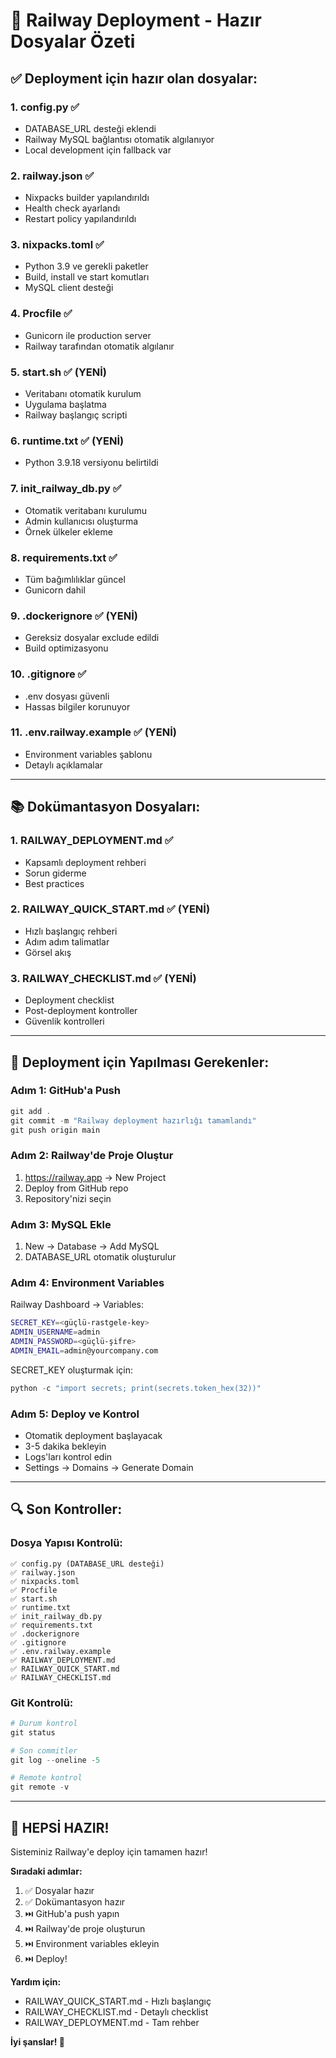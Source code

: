 # 🚀 Railway Deployment - Hazır Dosyalar Özeti

## ✅ Deployment için hazır olan dosyalar:

### 1. **config.py** ✅
- DATABASE_URL desteği eklendi
- Railway MySQL bağlantısı otomatik algılanıyor
- Local development için fallback var

### 2. **railway.json** ✅
- Nixpacks builder yapılandırıldı
- Health check ayarlandı
- Restart policy yapılandırıldı

### 3. **nixpacks.toml** ✅
- Python 3.9 ve gerekli paketler
- Build, install ve start komutları
- MySQL client desteği

### 4. **Procfile** ✅
- Gunicorn ile production server
- Railway tarafından otomatik algılanır

### 5. **start.sh** ✅ (YENİ)
- Veritabanı otomatik kurulum
- Uygulama başlatma
- Railway başlangıç scripti

### 6. **runtime.txt** ✅ (YENİ)
- Python 3.9.18 versiyonu belirtildi

### 7. **init_railway_db.py** ✅
- Otomatik veritabanı kurulumu
- Admin kullanıcısı oluşturma
- Örnek ülkeler ekleme

### 8. **requirements.txt** ✅
- Tüm bağımlılıklar güncel
- Gunicorn dahil

### 9. **.dockerignore** ✅ (YENİ)
- Gereksiz dosyalar exclude edildi
- Build optimizasyonu

### 10. **.gitignore** ✅
- .env dosyası güvenli
- Hassas bilgiler korunuyor

### 11. **.env.railway.example** ✅ (YENİ)
- Environment variables şablonu
- Detaylı açıklamalar

---

## 📚 Dokümantasyon Dosyaları:

### 1. **RAILWAY_DEPLOYMENT.md** ✅
- Kapsamlı deployment rehberi
- Sorun giderme
- Best practices

### 2. **RAILWAY_QUICK_START.md** ✅ (YENİ)
- Hızlı başlangıç rehberi
- Adım adım talimatlar
- Görsel akış

### 3. **RAILWAY_CHECKLIST.md** ✅ (YENİ)
- Deployment checklist
- Post-deployment kontroller
- Güvenlik kontrolleri

---

## 🎯 Deployment için Yapılması Gerekenler:

### Adım 1: GitHub'a Push
```powershell
git add .
git commit -m "Railway deployment hazırlığı tamamlandı"
git push origin main
```

### Adım 2: Railway'de Proje Oluştur
1. https://railway.app → New Project
2. Deploy from GitHub repo
3. Repository'nizi seçin

### Adım 3: MySQL Ekle
1. New → Database → Add MySQL
2. DATABASE_URL otomatik oluşturulur

### Adım 4: Environment Variables
Railway Dashboard → Variables:
```bash
SECRET_KEY=<güçlü-rastgele-key>
ADMIN_USERNAME=admin
ADMIN_PASSWORD=<güçlü-şifre>
ADMIN_EMAIL=admin@yourcompany.com
```

SECRET_KEY oluşturmak için:
```powershell
python -c "import secrets; print(secrets.token_hex(32))"
```

### Adım 5: Deploy ve Kontrol
- Otomatik deployment başlayacak
- 3-5 dakika bekleyin
- Logs'ları kontrol edin
- Settings → Domains → Generate Domain

---

## 🔍 Son Kontroller:

### Dosya Yapısı Kontrolü:
```
✅ config.py (DATABASE_URL desteği)
✅ railway.json
✅ nixpacks.toml
✅ Procfile
✅ start.sh
✅ runtime.txt
✅ init_railway_db.py
✅ requirements.txt
✅ .dockerignore
✅ .gitignore
✅ .env.railway.example
✅ RAILWAY_DEPLOYMENT.md
✅ RAILWAY_QUICK_START.md
✅ RAILWAY_CHECKLIST.md
```

### Git Kontrolü:
```powershell
# Durum kontrol
git status

# Son commitler
git log --oneline -5

# Remote kontrol
git remote -v
```

---

## 🎉 HEPSİ HAZIR!

Sisteminiz Railway'e deploy için tamamen hazır!

**Sıradaki adımlar:**

1. ✅ Dosyalar hazır
2. ✅ Dokümantasyon hazır
3. ⏭️ GitHub'a push yapın
4. ⏭️ Railway'de proje oluşturun
5. ⏭️ Environment variables ekleyin
6. ⏭️ Deploy!

**Yardım için:**
- RAILWAY_QUICK_START.md - Hızlı başlangıç
- RAILWAY_CHECKLIST.md - Detaylı checklist
- RAILWAY_DEPLOYMENT.md - Tam rehber

**İyi şanslar! 🚀**
